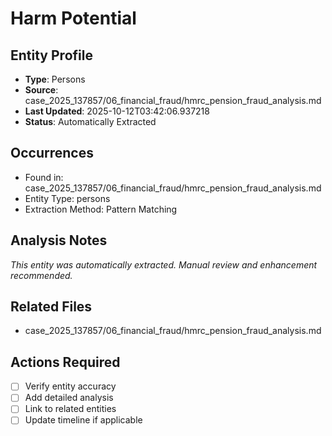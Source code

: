 # Harm Potential

## Entity Profile
- **Type**: Persons
- **Source**: case_2025_137857/06_financial_fraud/hmrc_pension_fraud_analysis.md
- **Last Updated**: 2025-10-12T03:42:06.937218
- **Status**: Automatically Extracted

## Occurrences
- Found in: case_2025_137857/06_financial_fraud/hmrc_pension_fraud_analysis.md
- Entity Type: persons
- Extraction Method: Pattern Matching

## Analysis Notes
*This entity was automatically extracted. Manual review and enhancement recommended.*

## Related Files
- case_2025_137857/06_financial_fraud/hmrc_pension_fraud_analysis.md

## Actions Required
- [ ] Verify entity accuracy
- [ ] Add detailed analysis
- [ ] Link to related entities
- [ ] Update timeline if applicable
